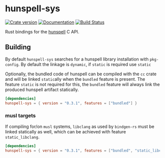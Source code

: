 # hunspell-sys

[![Crate version](https://img.shields.io/crates/v/hunspell-sys.svg)](https://crates.io/crates/hunspell-sys)
[![Documentation](https://docs.rs/hunspell-sys/badge.svg)](https://docs.rs/hunspell-sys)
[![Build Status](https://travis-ci.com/euclio/hunspell-sys.svg?branch=master)](https://travis-ci.com/euclio/hunspell-sys)

Rust bindings for the [hunspell] C API.

[hunspell]: https://hunspell.github.io/

## Building

By default `hunspell-sys` searches for a hunspell library installation with `pkg-config`. By default the linkage is `dynamic`, if `static` is required use `static`

Optionally, the bundled code of hunspell can be compiled with the `cc` crate and will be linked `static`ally when the `bundled` feature is present. The feature `static` is not required for this, the `bundled` feature will always link the produced hunspell artifact statically.

```toml
[dependencies]
hunspell-sys = { version = "0.3.1", features = ["bundled"] }
```

### musl targets

If compiling for/on `musl` systems, `libclang` as used by `bindgen-rs`
must be linked statically as well, which can be achieved with feature
`static_libclang`.

```toml
[dependencies]
hunspell-sys = { version = "0.3.1", features = ["bundled", "static_libclang"] }
```
